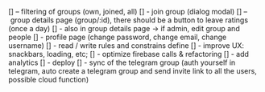 [] – filtering of groups (own, joined, all)
[] - join group (dialog modal)
[] – group details page (group/:id), there should be a button to leave ratings (once a day)
[] - also in group details page -> if admin, edit group and people
[] - profile page (change password, change email, change username)
[] - read / write rules and constrains define
[] - improve UX: snackbars, loading, etc;
[] - optimize firebase calls & refactoring
[] - add analytics
[] - deploy
[] - sync of the telegram group (auth yourself in telegram, auto create a telegram group and send invite link to all the users, possible cloud function)
